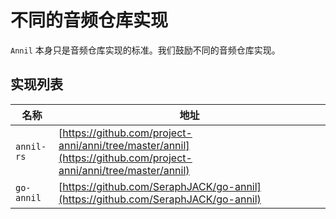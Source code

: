 # 不同的音频仓库实现

`Annil` 本身只是音频仓库实现的标准。我们鼓励不同的音频仓库实现。

## 实现列表

| 名称       | 地址                                                                                                             |
| ---------- | ---------------------------------------------------------------------------------------------------------------- |
| `annil-rs` | [https://github.com/project-anni/anni/tree/master/annil](https://github.com/project-anni/anni/tree/master/annil) |
| `go-annil` | [https://github.com/SeraphJACK/go-annil](https://github.com/SeraphJACK/go-annil)                                 |
